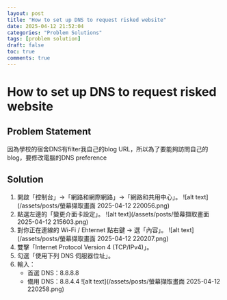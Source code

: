 ```yaml
---
layout: post
title: "How to set up DNS to request risked website"
date: 2025-04-12 21:52:04 
categories: "Problem Solutions"
tags: [problem solution]
draft: false
toc: true
comments: true
---
```


# How to set up DNS to request risked website
<!--more-->

## Problem Statement
因為學校的宿舍DNS有filter我自己的blog URL，所以為了要能夠訪問自己的blog，要修改電腦的DNS preference

## Solution
1. 開啟「控制台」→「網路和網際網路」→「網路和共用中心」。
    ![alt text](/assets/posts/螢幕擷取畫面 2025-04-12 220056.png)
2. 點選左邊的「變更介面卡設定」。
    ![alt text](/assets/posts/螢幕擷取畫面 2025-04-12 215603.png)
3. 對你正在連線的 Wi-Fi / Ehternet 點右鍵 → 選「內容」。
    ![alt text](/assets/posts/螢幕擷取畫面 2025-04-12 220207.png)
4. 雙擊「Internet Protocol Version 4 (TCP/IPv4)」。
5. 勾選「使用下列 DNS 伺服器位址」。
6. 輸入：
    * 首選 DNS：8.8.8.8
    * 備用 DNS：8.8.4.4
    ![alt text](/assets/posts/螢幕擷取畫面 2025-04-12 220258.png)
